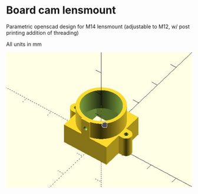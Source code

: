 # Board cam lensmount
Parametric openscad design for M14 lensmount (adjustable to M12, w/ post printing addition of threading)

All units in mm

![mount picture](mount.jpg)



